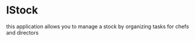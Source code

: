 # IStock
 this application allows you to manage a stock by organizing tasks for chefs and directors
